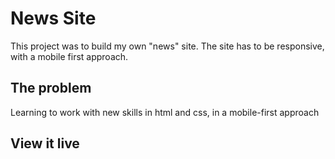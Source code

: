 # News Site
This project was to build my own "news" site. The site has to be responsive, with a mobile first approach.

## The problem
Learning to work with new skills in html and css, in a mobile-first approach


## View it live

